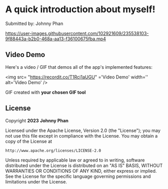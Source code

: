 
# A quick introduction about myself!

Submitted by: Johnny Phan





https://user-images.githubusercontent.com/102921609/235538103-9f88443a-b2b0-468a-aa13-f36100675fba.mp4




## Video Demo

Here's a video / GIF that demos all of the app's implemented features:

<img src= "https://recordit.co/T1Rcj1aUGU" ='Video Demo' width='' alt='Video Demo' />

GIF created with **your chosen GIF tool**


## License

Copyright **2023** **Johnny Phan**

Licensed under the Apache License, Version 2.0 (the "License");
you may not use this file except in compliance with the License.
You may obtain a copy of the License at

    http://www.apache.org/licenses/LICENSE-2.0

Unless required by applicable law or agreed to in writing, software
distributed under the License is distributed on an "AS IS" BASIS,
WITHOUT WARRANTIES OR CONDITIONS OF ANY KIND, either express or implied.
See the License for the specific language governing permissions and
limitations under the License.
